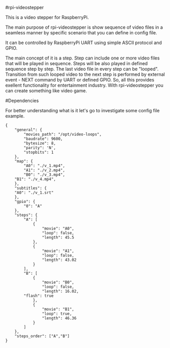 #rpi-videostepper

This is a video stepper for RaspberryPi.

The main purpose of rpi-videostepper is show sequence of video files in a seamless manner by specific scenario that you can define in config file.

It can be controlled by RaspberryPi UART using simple ASCII protocol and GPIO.

The main concept of it is a step. Step can include one or more video files that will be played in sequence. Steps will be also played in defined sequence step by step. The last video file in every step can be "looped". Transition from such looped video to the next step is performed by external event - NEXT command by UART or defined GPIO.
So, all this provides exellent functionality for entertainment industry.
With rpi-videostepper you can create something like video game.

#Dependencies


For better understanding what is it let's go to investigate some config file example.

```
{
    "general": {
        "movies_path": "/opt/video-loops",
        "baudrate": 9600,
        "bytesize": 8,
        "parity": 'N',
        "stopbits": 1
    },
    "map": {
        "A0": "./v_1.mp4",
        "A1": "./v_2.mp4",
        "B0": "./v_3.mp4",
	"B1": "./v_4.mp4",
    },
    "subtitles": {
	"A0": "./v_1.srt"
    },
    "gpio": {
        "0": "A"
    },
    "steps": {
        "A": [
            {
                "movie": "A0",
                "loop": false,
                "length": 45.5
            },
            {
                "movie": "A1",
                "loop": false,
                "length": 43.02
            }
        ],
        "B": [
            {
                "movie": "B0",
                "loop": false,
                "length": 16.02,
		"flash": true
            },
      	    {
                "movie": "B1",
                "loop": true,
                "length": 46.36
            }
        ]
    },
    "steps_order": ["A","B"]
}
```

